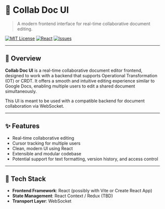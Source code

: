 # 📝 Collab Doc UI

> A modern frontend interface for real-time collaborative document editing.

[![MIT License](https://img.shields.io/badge/license-MIT-blue.svg)](LICENSE)
[![React](https://img.shields.io/badge/built%20with-React-61DAFB?logo=react)](https://reactjs.org/)
[![Issues](https://img.shields.io/github/issues/rockani/collab-doc-ui)](https://github.com/rockani/collab-doc-ui/issues)

---

## 🚀 Overview

**Collab Doc UI** is a real-time collaborative document editor frontend, designed to work with a backend that supports Operational Transformation (OT) or CRDT. It offers a smooth and intuitive editing experience similar to Google Docs, enabling multiple users to edit a shared document simultaneously.

This UI is meant to be used with a compatible backend for document collaboration via WebSocket.

---

## ✨ Features

- Real-time collaborative editing
- Cursor tracking for multiple users
- Clean, modern UI using React
- Extensible and modular codebase
- Potential support for text formatting, version history, and access control

---

## 🧰 Tech Stack

- **Frontend Framework**: React (possibly with Vite or Create React App)
- **State Management**: React Context / Redux (TBD)
- **Transport Layer**: WebSocket
